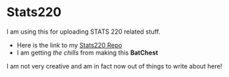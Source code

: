 # Stats220
I am using this for uploading STATS 220 related stuff.

- Here is the link to my [Stats220 Repo](https://github.com/NoidCSX/stats220)
- I am getting *the chills* from making this ****BatChest****

I am not very creative and am in fact now out of things to write about here!
